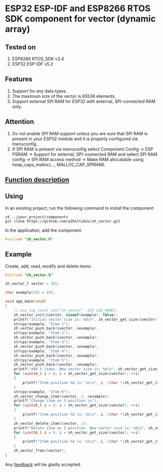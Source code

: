 # ESP32 ESP-IDF and ESP8266 RTOS SDK component for vector (dynamic array)

## Tested on

1. ESP8266 RTOS_SDK v3.4
2. ESP32 ESP-IDF v5.2

## Features

1. Support for any data types.
2. The maximum size of the veсtor is 65536 elements.
3. Support external SPI RAM for ESP32 with external, SPI-connected RAM only.

## Attention

1. Do not enable SPI RAM support unless you are sure that SPI RAM is present in your ESP32 module and it is properly configured via menuconfig.
2. If SPI RAM is present via menuconfig select Component Config -> ESP PSRAM -> Support for external, SPI-connected RAM and select SPI RAM config -> SPI RAM access method -> Make RAM allocatable using heap_caps_malloc(…, MALLOC_CAP_SPIRAM).

## [Function description](http://zh-vector.zh.com.ru)

## Using

In an existing project, run the following command to install the component:

```text
cd ../your_project/components
git clone https://github.com/aZholtikov/zh_vector.git
```

In the application, add the component:

```c
#include "zh_vector.h"
```

## Example

Create, add, read, modify and delete items:

```c
#include "zh_vector.h"

zh_vector_t vector = {0};

char example[10] = {0};

void app_main(void)
{
    // esp_log_level_set("zh_vector", ESP_LOG_NONE);
    zh_vector_init(&vector, sizeof(example), false);
    printf("Initial vector size is: %d\n", zh_vector_get_size(&vector));
    strcpy(example, "Item 1");
    zh_vector_push_back(&vector, &example);
    strcpy(example, "Item 2");
    zh_vector_push_back(&vector, &example);
    strcpy(example, "Item 3");
    zh_vector_push_back(&vector, &example);
    strcpy(example, "Item 4");
    zh_vector_push_back(&vector, &example);
    strcpy(example, "Item 5");
    zh_vector_push_back(&vector, &example);
    printf("Add 5 items. New vector size is: %d\n", zh_vector_get_size(&vector));
    for (uint16_t i = 0; i < zh_vector_get_size(&vector); ++i)
    {
        printf("Item position %d is: %s\n", i, (char *)zh_vector_get_item(&vector, i));
    }
    strcpy(example, "Item 6");
    zh_vector_change_item(&vector, 3, &example);
    printf("Change item on 3 position.\n");
    for (uint16_t i = 0; i < zh_vector_get_size(&vector); ++i)
    {
        printf("Item position %d is: %s\n", i, (char *)zh_vector_get_item(&vector, i));
    }
    zh_vector_delete_item(&vector, 2);
    printf("Delete item on 2 position. New vector size is: %d\n", zh_vector_get_size(&vector));
    for (uint16_t i = 0; i < zh_vector_get_size(&vector); ++i)
    {
        printf("Item position %d is: %s\n", i, (char *)zh_vector_get_item(&vector, i));
    }
    zh_vector_free(&vector);
}
```

Any [feedback](mailto:github@azholtikov.ru) will be gladly accepted.
